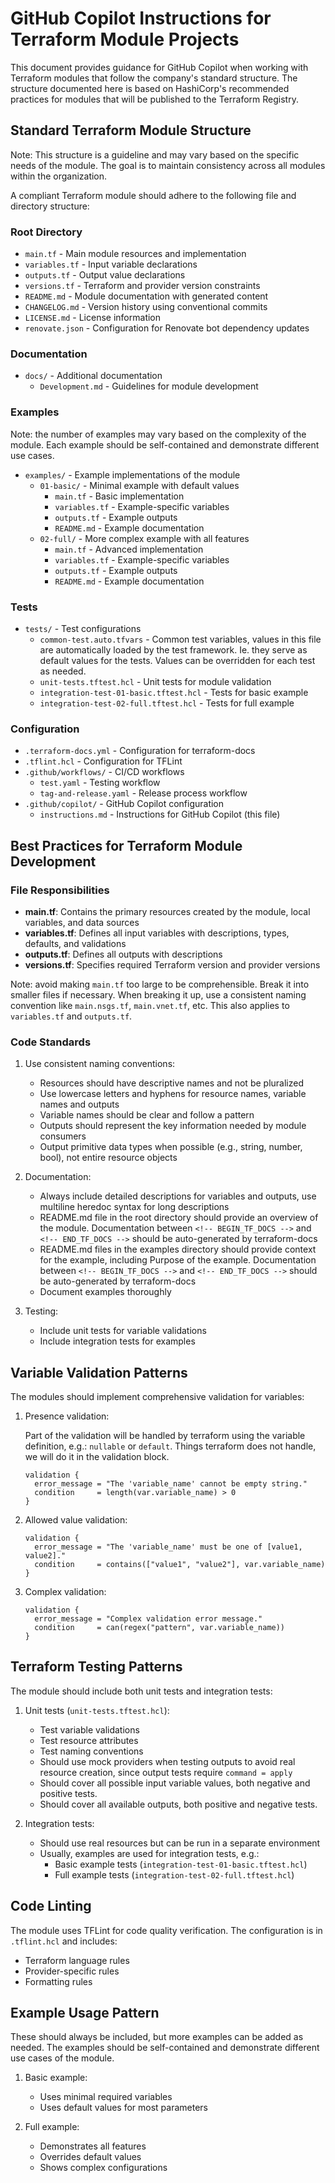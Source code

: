 # GitHub Copilot Instructions for Terraform Module Projects

This document provides guidance for GitHub Copilot when working with Terraform modules that follow the company's standard structure. The structure documented here is based on HashiCorp's recommended practices for modules that will be published to the Terraform Registry.

## Standard Terraform Module Structure

Note: This structure is a guideline and may vary based on the specific needs of the module. The goal is to maintain consistency across all modules within the organization.

A compliant Terraform module should adhere to the following file and directory structure:

### Root Directory

- `main.tf` - Main module resources and implementation
- `variables.tf` - Input variable declarations
- `outputs.tf` - Output value declarations
- `versions.tf` - Terraform and provider version constraints
- `README.md` - Module documentation with generated content
- `CHANGELOG.md` - Version history using conventional commits
- `LICENSE.md` - License information
- `renovate.json` - Configuration for Renovate bot dependency updates

### Documentation

- `docs/` - Additional documentation
  - `Development.md` - Guidelines for module development

### Examples

Note: the number of examples may vary based on the complexity of the module. Each example should be self-contained and demonstrate different use cases.

- `examples/` - Example implementations of the module
  - `01-basic/` - Minimal example with default values
    - `main.tf` - Basic implementation
    - `variables.tf` - Example-specific variables
    - `outputs.tf` - Example outputs
    - `README.md` - Example documentation
  - `02-full/` - More complex example with all features
    - `main.tf` - Advanced implementation
    - `variables.tf` - Example-specific variables
    - `outputs.tf` - Example outputs
    - `README.md` - Example documentation

### Tests

- `tests/` - Test configurations
  - `common-test.auto.tfvars` - Common test variables, values in this file are automatically loaded by the test framework. Ie. they serve as default values for the tests. Values can be overridden for each test as needed.
  - `unit-tests.tftest.hcl` - Unit tests for module validation
  - `integration-test-01-basic.tftest.hcl` - Tests for basic example
  - `integration-test-02-full.tftest.hcl` - Tests for full example

### Configuration

- `.terraform-docs.yml` - Configuration for terraform-docs
- `.tflint.hcl` - Configuration for TFLint
- `.github/workflows/` - CI/CD workflows
  - `test.yaml` - Testing workflow
  - `tag-and-release.yaml` - Release process workflow
- `.github/copilot/` - GitHub Copilot configuration
  - `instructions.md` - Instructions for GitHub Copilot (this file)

## Best Practices for Terraform Module Development

### File Responsibilities

- **main.tf**: Contains the primary resources created by the module, local variables, and data sources
- **variables.tf**: Defines all input variables with descriptions, types, defaults, and validations
- **outputs.tf**: Defines all outputs with descriptions
- **versions.tf**: Specifies required Terraform version and provider versions

Note: avoid making `main.tf` too large to be comprehensible. Break it into smaller files if necessary. When breaking it up, use a consistent naming convention like `main.nsgs.tf`, `main.vnet.tf`, etc. This also applies to `variables.tf` and `outputs.tf`.

### Code Standards

1. Use consistent naming conventions:
   - Resources should have descriptive names and not be pluralized
   - Use lowercase letters and hyphens for resource names, variable names and outputs
   - Variable names should be clear and follow a pattern
   - Outputs should represent the key information needed by module consumers
   - Output primitive data types when possible (e.g., string, number, bool), not entire resource objects

2. Documentation:
   - Always include detailed descriptions for variables and outputs, use multiline heredoc syntax for long descriptions
   - README.md file in the root directory should provide an overview of the module. Documentation between `<!-- BEGIN_TF_DOCS -->` and `<!-- END_TF_DOCS -->` should be auto-generated by terraform-docs
   - README.md files in the examples directory should provide context for the example, including Purpose of the example. Documentation between `<!-- BEGIN_TF_DOCS -->` and `<!-- END_TF_DOCS -->` should be auto-generated by terraform-docs
   - Document examples thoroughly

3. Testing:
   - Include unit tests for variable validations
   - Include integration tests for examples

## Variable Validation Patterns

The modules should implement comprehensive validation for variables:

1. Presence validation:

   Part of the validation will be handled by terraform using the variable definition, e.g.: `nullable` or `default`. Things terraform does not handle, we will do it in the validation block.

   ```hcl
   validation {
     error_message = "The 'variable_name' cannot be empty string."
     condition     = length(var.variable_name) > 0
   }
   ```

2. Allowed value validation:

   ```hcl
   validation {
     error_message = "The 'variable_name' must be one of [value1, value2]."
     condition     = contains(["value1", "value2"], var.variable_name)
   }
   ```

3. Complex validation:

   ```hcl
   validation {
     error_message = "Complex validation error message."
     condition     = can(regex("pattern", var.variable_name))
   }
   ```

## Terraform Testing Patterns

The module should include both unit tests and integration tests:

1. Unit tests (`unit-tests.tftest.hcl`):
   - Test variable validations
   - Test resource attributes
   - Test naming conventions
   - Should use mock providers when testing outputs to avoid real resource creation, since output tests require `command = apply`
   - Should cover all possible input variable values, both negative and positive tests.
   - Should cover all available outputs, both positive and negative tests.

2. Integration tests:
   - Should use real resources but can be run in a separate environment
   - Usually, examples are used for integration tests, e.g.:
     - Basic example tests (`integration-test-01-basic.tftest.hcl`)
     - Full example tests (`integration-test-02-full.tftest.hcl`)

## Code Linting

The module uses TFLint for code quality verification. The configuration is in `.tflint.hcl` and includes:

- Terraform language rules
- Provider-specific rules
- Formatting rules

## Example Usage Pattern

These should always be included, but more examples can be added as needed. The examples should be self-contained and demonstrate different use cases of the module.

1. Basic example:
   - Uses minimal required variables
   - Uses default values for most parameters

2. Full example:
   - Demonstrates all features
   - Overrides default values
   - Shows complex configurations
